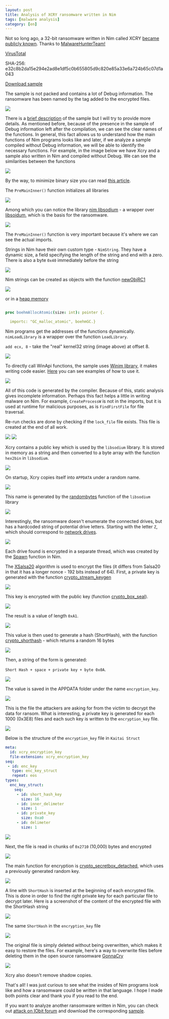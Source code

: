 ```yaml
---
layout: post
title: Analysis of XCRY ransomware written in Nim
tags: [malware analysis]
category: [en]
---
```


Not so long ago, a 32-bit ransomware written in Nim called XCRY [became publicly known](https://twitter.com/malwrhunterteam/status/1085962856728797184). Thanks to [MalwareHunterTeam!](https://twitter.com/malwrhunterteam)

[VirusTotal](https://www.virustotal.com/gui/file/e32c8b2da15e294e2ad8e1df5c0b655805d9c820e85a33e6a724b65c07d1a043/detection)

SHA-256: e32c8b2da15e294e2ad8e1df5c0b655805d9c820e85a33e6a724b65c07d1a043

[Download sample](/assets/files/e32c8b2da15e294e2ad8e1df5c0b655805d9c820e85a33e6a724b65c07d1a043.zip)

The sample is not packed and contains a lot of Debug information. The ransomware has been named by the tag added to the encrypted files.

![](/assets/images/xcry/image19.png)

There is a [brief description](https://id-ransomware.blogspot.com/2019/01/xcry-ransomware.html) of the sample but I will try to provide more details. As mentioned before, because of the presence in the sample of Debug information left after the compilation, we can see the clear names of the functions. In general, this fact allows us to understand how the main functions of Nim programs looks like and later, if we analyze a sample compiled without Debug information, we will be able to identify the necessary functions. For example, in the image below we have Xcry and a sample also written in Nim and compiled without Debug. We can see the similarities between the functions

![](/assets/images/xcry/image24.png)

By the way, to minimize binary size you can read [this article](https://hookrace.net/blog/nim-binary-size/).

The `PreMainInner()` function initializes all libraries

![](/assets/images/xcry/image30.png)

Among which you can notice the library [nim libsodium](https://github.com/FedericoCeratto/nim-libsodium) - a wrapper over [libsoidum](https://libsodium.gitbook.io/doc/), which is the basis for the ransomware.

![](/assets/images/xcry/image35.png)

The `PreMainInner()` function is very important because it's where we can see the actual imports. 

Strings in Nim have their own custom type - `NimString`. They have a dynamic size, a field specifying the length of the string and end with a zero. There is also a byte `0x40` immediately before the string

![](/assets/images/xcry/image18.png)

Nim strings can be created as objects with the function [newObjRC1](https://github.com/nim-lang/Nim/blob/75dc69417a235c3be1edb3d89ddb49104bdd438d/lib/system/gc.nim#L453)

![](/assets/images/xcry/image25.png)

or in a [heap memory](https://github.com/nim-lang/Nim/blob/662c5080755eb5a42df2c3acb84c044876571a46/lib/system/mm/boehm.nim#L13)

```nim

proc boehmAllocAtomic(size: int): pointer {.

  importc: "GC_malloc_atomic", boehmGC.}

```

Nim programs get the addresses of the functions dynamically. `nimLoadLibrary` is a wrapper over the function `LoadLibrary`.

`add ecx, 8` - take the "real" kernel32 string (image above) at offset 8.

![](/assets/images/xcry/image4.png)

To directly call WinApi functions, the sample uses [Winim library](https://github.com/khchen/winim), it makes writing code easier. [Here](https://github.com/byt3bl33d3r/OffensiveNim) you can see examples of how to use it. 

![](/assets/images/xcry/image6.png)


All of this code is generated by the compiler. Because of this, static analysis gives incomplete information. Perhaps this fact helps a little in writing malware on Nim. For example, `CreateProcessW` is not in the imports, but it is used at runtime for malicious purposes, as is `FindFirstFile` for file traversal.

Re-run checks are done by checking if the `lock_file` file exists. This file is created at the end of all work.

![](/assets/images/xcry/image17.png)
![](/assets/images/xcry/image23.png)

Xcry contains a public key which is used by the `libsodium` library. It is stored in memory as a string and then converted to a byte array with the function `hex2bin` in `libsodium`.

![](/assets/images/xcry/image31.png)

On startup, Xcry copies itself into `APPDATA` under a random name.

![](/assets/images/xcry/image21.png)

This name is generated by the [randombytes](https://github.com/jedisct1/libsodium/blob/ae4add868124a32d4e54da10f9cd99240aecc0aa/src/libsodium/randombytes/randombytes.c%23L211) function of the `libsodium` library

![](/assets/images/xcry/image9.png)

Interestingly, the ransomware doesn't enumerate the connected drives, but has a hardcoded string of potential drive letters. Starting with the letter `Z`, which should correspond to [network drives](https://en.wikipedia.org/wiki/Drive_letter_assignment).

![](/assets/images/xcry/image27.png)

Each drive found is encrypted in a separate thread, which was created by the [Spawn](https://github.com/nim-lang/Nim/blob/56461c280f78c55f538da7f382e1c2c308e04915/doc/spawn.txt) function in Nim.

The [XSalsa20](https://libsodium.gitbook.io/doc/advanced/stream_ciphers/xsalsa20) algorithm is used to encrypt the files (it differs from Salsa20 in that it has a longer nonce - 192 bits instead of 64). First, a private key is generated with the function [crypto_stream_keygen](https://libsodium.gitbook.io/doc/advanced/stream_ciphers/xsalsa20)

![](/assets/images/xcry/image1.png)

This key is encrypted with the public key (function [crypto_box_seal](https://libsodium.gitbook.io/doc/public-key_cryptography/sealed_boxes)).

![](/assets/images/xcry/image33.png)

The result is a value of length `0xA1`.

![](/assets/images/xcry/image11.png)

This value is then used to generate a hash (ShortHash), with the function [crypto_shorthash](https://libsodium.gitbook.io/doc/hashing/short-input_hashing) - which returns a random 16 bytes

![](/assets/images/xcry/image10.png)

Then, a string of the form is generated:

`Short Hash + space + private key + byte 0x0A`.

![](/assets/images/xcry/image12.png)

The value is saved in the APPDATA folder under the name `encryption_key`.

![](/assets/images/xcry/image8.png)

This is the file the attackers are asking for from the victim to decrypt the data for ransom. What is interesting, a private key is generated for each 1000 (0x3E8) files  and each such key is written to the `encryption_key` file.

![](/assets/images/xcry/image37.png)

Below is the structure of the `encryption_key` file in `Kaitai Struct`

```yaml
meta:
  id: xcry_encryption_key
  file-extension: xcry_encryption_key
seq:
 - id: enc_key
   type: enc_key_struct
   repeat: eos
types:
  enc_key_struct:
    seq:
     - id: short_hash_key
       size: 16
     - id: inner_delimeter
       size: 1
     - id: private_key
       size: 0xa0
     - id: delimeter
       size: 1
```

![](/assets/images/xcry/image15.png)

Next, the file is read in chunks of `0x2710` (10,000) bytes and encrypted

![](/assets/images/xcry/image5.png)

The main function for encryption is [crypto_secretbox_detached](https://libsodium.gitbook.io/doc/secret-key_cryptography/secretbox), which uses a previously generated random key.

![](/assets/images/xcry/image36.png)

A line with `ShortHash` is inserted at the beginning of each encrypted file. This is done in order to find the right private key for each particular file to decrypt later. Here is a screenshot of the content of the encrypted file with the ShortHash string

![](/assets/images/xcry/image32.png)

The same `ShortHash` in the `encryption_key` file

![](/assets/images/xcry/image16.png)

The original file is simply deleted without being overwritten, which makes it easy to restore the files. For example, here's a way to overwrite files before deleting them in the open source ransomware [GonnaCry](https://github.com/tarcisio-marinho/GonnaCry/blob/a11630c94058dd1c2c91923b201be12f109541ec/src/GonnaCry/utils.py#L9) 

![](/assets/images/xcry/image3.png)

Xcry also doesn't remove shadow copies.

That's all! I was just curious to see what the insides of Nim programs look like and how a ransomware could be written in that language. I hope I made both points clear and thank you if you read to the end.  

If you want to analyze another ransomware written in Nim, you can check out [attack on IObit forum](https://www.bleepingcomputer.com/news/security/iobit-forums-hacked-to-spread-ransomware-to-its-members/) and download the corresponding [sample](/assets/files/b53f222ffcc99939a1141a06e2240525c7154fcf2f39f8c5ca19a079e08a41fd.zip).